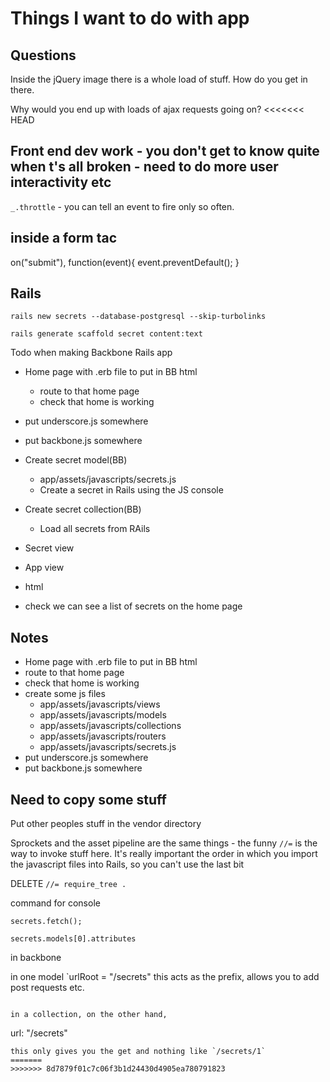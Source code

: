 # Things I want to do with app

## Questions

Inside the jQuery image there is a whole load of stuff. How do you get in there.

Why would you end up with loads of ajax requests going on?
<<<<<<< HEAD

## Front end dev work - you don't get to know quite when t's all broken - need to do more user interactivity etc

`_.throttle` - you can tell an event to fire only so often.

## inside a form tac



on("submit"), function(event){
  event.preventDefault();
}


## Rails

```
rails new secrets --database-postgresql --skip-turbolinks
```
```
rails generate scaffold secret content:text
```



Todo when making Backbone Rails app

* Home page with .erb file to put in BB html
  * route to that home page
  * check that home is working
* put underscore.js somewhere
* put backbone.js somewhere


* Create secret model(BB)
  * app/assets/javascripts/secrets.js
  * Create a secret in Rails using the JS console

* Create secret collection(BB)
  * Load all secrets from RAils

* Secret view
* App view
* html
* check we can see a list of secrets on the home page


## Notes
* Home page with .erb file to put in BB html
* route to that home page
* check that home is working
* create some js files
  * app/assets/javascripts/views
  * app/assets/javascripts/models
  * app/assets/javascripts/collections
  * app/assets/javascripts/routers
  * app/assets/javascripts/secrets.js
* put underscore.js somewhere
* put backbone.js somewhere




## Need to copy some stuff
Put other peoples stuff in the vendor directory


Sprockets and the asset pipeline are the same things - the funny `//=` is the way to invoke stuff here.
It's really important the order in which you import the javascript files into Rails, so you can't use the last bit


DELETE `//= require_tree .`




command for console

```
secrets.fetch();

secrets.models[0].attributes
```

in backbone


in one model
`urlRoot = "/secrets"
this acts as the prefix, allows you to add post requests etc.
```

in a collection, on the other hand,
```
url: "/secrets"
```
this only gives you the get and nothing like `/secrets/1`
=======
>>>>>>> 8d7879f01c7c06f3b1d24430d4905ea780791823
